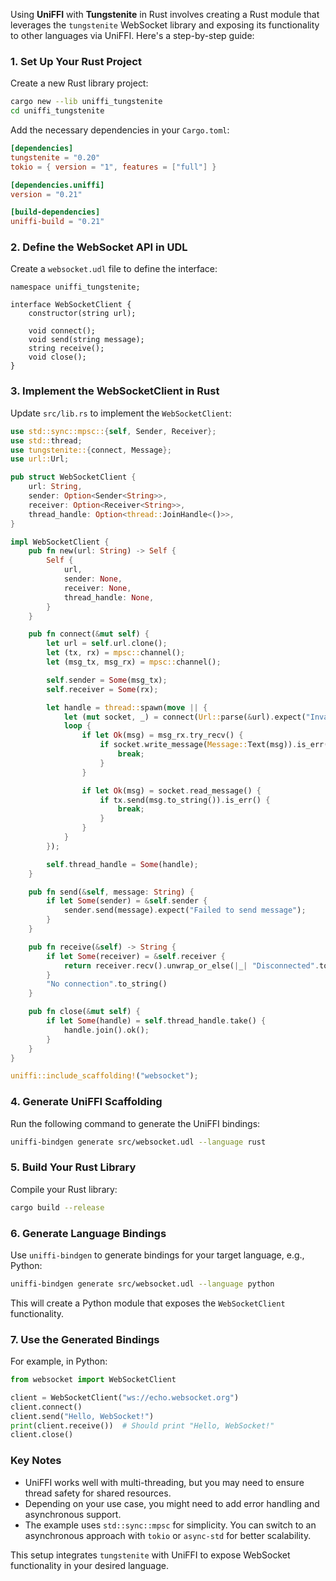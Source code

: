 Using **UniFFI** with **Tungstenite** in Rust involves creating a Rust module that leverages the `tungstenite` WebSocket library and exposing its functionality to other languages via UniFFI. Here's a step-by-step guide:

### 1. **Set Up Your Rust Project**
Create a new Rust library project:
```bash
cargo new --lib uniffi_tungstenite
cd uniffi_tungstenite
```

Add the necessary dependencies in your `Cargo.toml`:
```toml
[dependencies]
tungstenite = "0.20"
tokio = { version = "1", features = ["full"] }

[dependencies.uniffi]
version = "0.21"

[build-dependencies]
uniffi-build = "0.21"
```

### 2. **Define the WebSocket API in UDL**
Create a `websocket.udl` file to define the interface:
```udl
namespace uniffi_tungstenite;

interface WebSocketClient {
    constructor(string url);

    void connect();
    void send(string message);
    string receive();
    void close();
}
```

### 3. **Implement the WebSocketClient in Rust**
Update `src/lib.rs` to implement the `WebSocketClient`:

```rust
use std::sync::mpsc::{self, Sender, Receiver};
use std::thread;
use tungstenite::{connect, Message};
use url::Url;

pub struct WebSocketClient {
    url: String,
    sender: Option<Sender<String>>,
    receiver: Option<Receiver<String>>,
    thread_handle: Option<thread::JoinHandle<()>>,
}

impl WebSocketClient {
    pub fn new(url: String) -> Self {
        Self {
            url,
            sender: None,
            receiver: None,
            thread_handle: None,
        }
    }

    pub fn connect(&mut self) {
        let url = self.url.clone();
        let (tx, rx) = mpsc::channel();
        let (msg_tx, msg_rx) = mpsc::channel();

        self.sender = Some(msg_tx);
        self.receiver = Some(rx);

        let handle = thread::spawn(move || {
            let (mut socket, _) = connect(Url::parse(&url).expect("Invalid URL")).expect("Can't connect");
            loop {
                if let Ok(msg) = msg_rx.try_recv() {
                    if socket.write_message(Message::Text(msg)).is_err() {
                        break;
                    }
                }

                if let Ok(msg) = socket.read_message() {
                    if tx.send(msg.to_string()).is_err() {
                        break;
                    }
                }
            }
        });

        self.thread_handle = Some(handle);
    }

    pub fn send(&self, message: String) {
        if let Some(sender) = &self.sender {
            sender.send(message).expect("Failed to send message");
        }
    }

    pub fn receive(&self) -> String {
        if let Some(receiver) = &self.receiver {
            return receiver.recv().unwrap_or_else(|_| "Disconnected".to_string());
        }
        "No connection".to_string()
    }

    pub fn close(&mut self) {
        if let Some(handle) = self.thread_handle.take() {
            handle.join().ok();
        }
    }
}

uniffi::include_scaffolding!("websocket");
```

### 4. **Generate UniFFI Scaffolding**
Run the following command to generate the UniFFI bindings:
```bash
uniffi-bindgen generate src/websocket.udl --language rust
```

### 5. **Build Your Rust Library**
Compile your Rust library:
```bash
cargo build --release
```

### 6. **Generate Language Bindings**
Use `uniffi-bindgen` to generate bindings for your target language, e.g., Python:
```bash
uniffi-bindgen generate src/websocket.udl --language python
```

This will create a Python module that exposes the `WebSocketClient` functionality.

### 7. **Use the Generated Bindings**
For example, in Python:
```python
from websocket import WebSocketClient

client = WebSocketClient("ws://echo.websocket.org")
client.connect()
client.send("Hello, WebSocket!")
print(client.receive())  # Should print "Hello, WebSocket!"
client.close()
```

### Key Notes
- UniFFI works well with multi-threading, but you may need to ensure thread safety for shared resources.
- Depending on your use case, you might need to add error handling and asynchronous support.
- The example uses `std::sync::mpsc` for simplicity. You can switch to an asynchronous approach with `tokio` or `async-std` for better scalability.

This setup integrates `tungstenite` with UniFFI to expose WebSocket functionality in your desired language.
